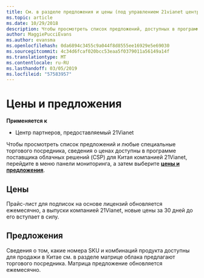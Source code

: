 ```yaml
---
title: См. в разделе предложения и цены (под управлением 21vianet центра партнеров)
ms.topic: article
ms.date: 10/29/2018
description: Чтобы просмотреть список предложений, доступных в программе поставщика облачных решений вместе с торгового посредника цены, перейдите в меню панели мониторинга и выберите цены и предложения.
author: MaggiePucciEvans
ms.author: evansma
ms.openlocfilehash: 0da6894c3455c9a044f8d8555ee16929e5e69030
ms.sourcegitcommit: 4c34d6fcaf020bcc53eaa5f0379011a56149a14f
ms.translationtype: MT
ms.contentlocale: ru-RU
ms.lasthandoff: 03/05/2019
ms.locfileid: "57583957"
---
```

# <a name="pricing-and-offers"></a>Цены и предложения

**Применяется к**

-   Центр партнеров, предоставляемый 21Vianet

Чтобы просмотреть список предложений и любые специальные торгового посредника, сведения о ценах доступны в программе поставщика облачных решений (CSP) для Китая компанией 21Vianet, перейдите в меню панели мониторинга, а затем выберите [ **цены и предложения**](https://partner.partnercenter.microsoftonline.cn/pcv/sales).


## <a name="pricing"></a>Цены


Прайс-лист для подписок на основе лицензий обновляется ежемесячно, а выпуски компанией 21Vianet, новые цены за 30 дней до его вступает в силу.


## <a name="offers"></a>Предложения


Сведения о том, какие номера SKU и комбинаций продукта доступны для продажи в Китае см. в разделе матрице облака предлагают торгового посредника. Матрица предложение обновляется ежемесячно.

 

 




